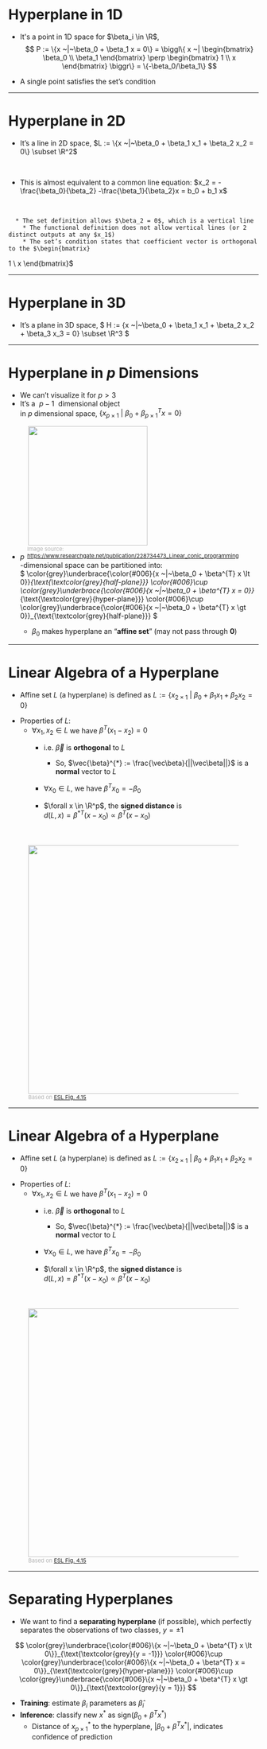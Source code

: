 # Hyperplane in 1D

<div class="grid grid-cols-[1fr,1fr]">
<div>
<v-plotly style="width: 400px !important; height: 200px !important"
:data="[{
x: Array.from({length: 15}, () => Math.random()*4.5),
y: Array.from({length: 15}, () => Math.random()*0),
type: 'scatter',
mode: 'markers',
marker: {color: 'red', size: 10, opacity: 0.5},
showlegend: false
},
{
x: Array.from({length: 15}, () => Math.random()*4.5+5.5),
y: Array.from({length: 15}, () => Math.random()*0),
type: 'scatter',
mode: 'markers',
marker: {color: 'green', size: 10, opacity: 0.5},
showlegend: false
},
{
x: [5.0],
y: [0],
type: 'scatter',
mode: 'markers',
marker: {color: 'blue', size: 10, symbol: 'cross'},
showlegend: false
}]"
:layout="{
xaxis: {zeroline: false},
yaxis: {showticklabels: false, showgrid: false},
margin: {l: 10, r:50, pad: 1}
}"
:config="{displayModeBar: false}"
:options="{}"/>
</div>
<div>
<div v-click>
<v-plotly style="width: 530px !important; height: 200px !important"
:data="[{
x: Array.from({length: 15}, () => Math.random()*3),
y: Array.from({length: 15}, () => Math.random()*0),
type: 'scatter',
mode: 'markers',
marker: {color: 'red', size: 10, opacity: 0.5},
showlegend: false
},
{
x: Array.from({length: 15}, () => Math.random()*3+3.5),
y: Array.from({length: 15}, () => Math.random()*0),
type: 'scatter',
mode: 'markers',
marker: {color: 'green', size: 10, opacity: 0.5},
showlegend: false
},
{
x: Array.from({length: 15}, () => Math.random()*3+7),
y: Array.from({length: 15}, () => Math.random()*0),
type: 'scatter',
mode: 'markers',
marker: {color: 'red', size: 10, opacity: 0.5},
showlegend: false
}]"
:layout="{
title: 'Separating hyperplane does not always exist',
xaxis: {zeroline: false},
yaxis: {showticklabels: false, showgrid: false},
margin: {l: 50, r:30, pad: 1}
}"
:config="{displayModeBar: false}"
:options="{}"/>
</div>
</div>
</div>

* It's a point in 1D space for $\beta_i \in \R$,
$$
P := \{x ~|~\beta_0 + \beta_1 x = 0\} = \biggl\{ x ~| \begin{bmatrix}
   \beta_0 \\
   \beta_1
\end{bmatrix} \perp \begin{bmatrix}
   1 \\
   x
\end{bmatrix} \biggr\} = \{-\beta_0/\beta_1\}
$$

* A single point satisfies the set’s condition

<!--
* Poly. Reg is in fact the change of the representation of the predictor's space
* PCR is composed from constant segments
-->

---

# Hyperplane in 2D

* It’s a line in 2D space,
$L := \{x ~|~\beta_0 + \beta_1 x_1 + \beta_2 x_2 = 0\} \subset \R^2$
<div class="grid grid-cols-[3fr,2fr]">
<div>
<br>

   * This is almost equivalent to a common line equation: $x_2 = -\frac{\beta_0}{\beta_2} -\frac{\beta_1}{\beta_2}x = b_0 + b_1 x$
<br>

      * The set definition allows $\beta_2 = 0$, which is a vertical line
        * The functional definition does not allow vertical lines (or 2 distinct outputs at any $x_1$)
        * The set’s condition states that coefficient vector is orthogonal to the $\begin{bmatrix}
   1 \\
   x
\end{bmatrix}$
</div>
<div>
<v-plotly style="width: 400px !important; height: 400px !important"
:data="[{
x: Array.from({length: 25}, () => Math.random()*0.45),
y: Array.from({length: 25}, () => Math.random()*0.45),
type: 'scatter',
mode: 'markers',
marker: {color: 'red', size: 10, opacity: 0.5},
showlegend: false
},
{
x: Array.from({length: 15}, () => Math.random()*0.55+0.5),
y: Array.from({length: 15}, () => Math.random()*0.55+0.5),
type: 'scatter',
mode: 'markers',
marker: {color: 'green', size: 10, opacity: 0.5},
showlegend: false
},
{
x: [0, 0.9],
y: [1.05, 0],
type: 'scatter',
mode: 'lines',
line: {color: 'blue'},
showlegend: false
}]"
:layout="{
xaxis: {title: 'x<sub>1</sub>'},
yaxis: {title: 'x<sub>2</sub>'},
margin: {l: 40, r:20, b:70, t:20, pad: 2}
}"
:config="{displayModeBar: false}"
:options="{}"/>
</div>
</div>

---

# Hyperplane in 3D

* It’s a plane in 3D space,
$
H := \{x ~|~\beta_0 + \beta_1 x_1 + \beta_2 x_2 + \beta_3 x_3 = 0\} \subset \R^3
$
<div>
<v-plotly style="height: 400px; position: relative"
:data="[{
x: Array.from({length: 25}, () => Math.random()*0.5),
y: Array.from({length: 25}, () => Math.random()*0.5),
z: Array.from({length: 25}, () => Math.random()*0.5),
type: 'scatter3d',
mode: 'markers',
marker: {color: 'red', size: 4, opacity: 0.5},
showlegend: false
},
{
x: Array.from({length: 15}, () => Math.random()*0.6+0.5),
y: Array.from({length: 15}, () => Math.random()*0.6+0.5),
z: Array.from({length: 15}, () => Math.random()*0.6+0.5),
type: 'scatter3d',
mode: 'markers',
marker: {color: 'green', size: 4, opacity: 0.5},
showlegend: false
},
{
x: [0,1,1,0],
y: [0.9,0.4,0.2,0.7],
z: [0,0,1.0,1.0],
i: [0,0,0,1],
j: [1,2,3,2],
k: [2,3,1,3],
type: 'mesh3d',
color: 'blue',
opacity: 0.35,
showlegend: false
}]"
:layout="{
   scene: {camera: {eye: {x: 1.75, y: -1.25, z:1.05}},
            xaxis: {title: 'x<sub>1</sub>', range: [0.01,1]},
            yaxis: {title: 'x<sub>2</sub>', range: [0.,1]},
            zaxis: {title: 'x<sub>3</sub>', range: [0.,1]}},
   margin: {l: 20, r:20, b:20, t:1, pad: 5},
}"
:config="{displayModeBar: false}"
:options="{}"/>
</div>

---

# Hyperplane in $p$ Dimensions

<div class="grid grid-cols-[3fr,2fr] gap-6">
<div>

* We can’t visualize it for $p > 3$
* It’s a $~p - 1~$ dimensional object<br> in $p$ dimensional space, $\{x_{p \times 1} ~|~\beta_0 + \beta_{p \times 1}^{T} x = 0\}$
</div>
<div>
  <figure>
    <img src="/hyperplane.png" style="width: 240px !important;">
    <figcaption style="color:#b3b3b3ff; font-size: 11px; float: right;">Image source: <a href="https://www.researchgate.net/publication/228734473_Linear_conic_programming">https://www.researchgate.net/publication/228734473_Linear_conic_programming</a>
    </figcaption>
  </figure>
</div>   
</div>

* $p$-dimensional space can be partitioned into:<br>
$
\color{grey}\underbrace{\color{#006}\{x ~|~\beta_0 + \beta^{T} x \lt 0\}}_{\text{\textcolor{grey}{half-plane}}}
\color{#006}\cup
\color{grey}\underbrace{\color{#006}\{x ~|~\beta_0 + \beta^{T} x = 0\}}_{\text{\textcolor{grey}{hyper-plane}}}
\color{#006}\cup
\color{grey}\underbrace{\color{#006}\{x ~|~\beta_0 + \beta^{T} x \gt 0\}}_{\text{\textcolor{grey}{half-plane}}}
$

   * $\beta_0$ makes hyperplane an “**affine set**” (may not pass through **0**)

---

# Linear Algebra of a Hyperplane

* Affine set $L$ (a hyperplane) is defined as $L := \{x_{2 \times 1} ~|~\beta_0 + \beta_1 x_1 + \beta_2 x_2 = 0\}$

<div class="grid grid-cols-[3fr,2fr]">
<div>

* Properties of $L$:
   * $\forall x_1, x_2 \in L$ we have $\beta^{T}(x_1 - x_2) = 0$
      * i.e. $\vec\beta$ is **orthogonal** to $L$
         * So, $\vec{\beta}^{*} := \frac{\vec\beta}{||\vec\beta||}$ is a **normal** vector to $L$

      * $\forall x_0 \in L$, we have $\beta^{T}x_0 = -\beta_0$
      * $\forall x \in \R^p$, the **signed distance** is
<br> $d(L,x) = \beta^{*T} (x - x_0) \propto \beta^{T} (x - x_0)$

</div>
<div>
  <figure>
   <br>
   <br>
    <img src="/Hyperplane_th.png" style="width: 500px">
    <figcaption style="color:#b3b3b3ff; font-size: 11px">Based on
      <a href="https://hastie.su.domains/ElemStatLearn/printings/ESLII_print12.pdf#page=149">ESL Fig. 4.15</a>
    </figcaption>
  </figure>
</div>
</div>

---

# Linear Algebra of a Hyperplane

* Affine set $L$ (a hyperplane) is defined as $L := \{x_{2 \times 1} ~|~\beta_0 + \beta_1 x_1 + \beta_2 x_2 = 0\}$

<div class="grid grid-cols-[3fr,2fr]">
<div>

* Properties of $L$:
   * $\forall x_1, x_2 \in L$ we have $\beta^{T}(x_1 - x_2) = 0$
      * i.e. $\vec\beta$ is **orthogonal** to $L$
         * So, $\vec{\beta}^{*} := \frac{\vec\beta}{||\vec\beta||}$ is a **normal** vector to $L$

      * $\forall x_0 \in L$, we have $\beta^{T}x_0 = -\beta_0$
      * $\forall x \in \R^p$, the **signed distance** is
<br> $d(L,x) = \beta^{*T} (x - x_0) \propto \beta^{T} (x - x_0)$

</div>
<div>
  <figure>
   <br>
   <br>
    <img src="/Hyperplane_ex.png" style="width: 500px">
    <figcaption style="color:#b3b3b3ff; font-size: 11px">Based on
      <a href="https://hastie.su.domains/ElemStatLearn/printings/ESLII_print12.pdf#page=149">ESL Fig. 4.15</a>
    </figcaption>
  </figure>
</div>
</div>

---

# Separating Hyperplanes

* We want to find a **separating hyperplane** (if possible), which perfectly separates the observations of two classes, $y = \pm 1$

$$
\color{grey}\underbrace{\color{#006}\{x ~|~\beta_0 + \beta^{T} x \lt 0\}}_{\text{\textcolor{grey}{y = -1}}}
\color{#006}\cup
\color{grey}\underbrace{\color{#006}\{x ~|~\beta_0 + \beta^{T} x = 0\}}_{\text{\textcolor{grey}{hyper-plane}}}
\color{#006}\cup
\color{grey}\underbrace{\color{#006}\{x ~|~\beta_0 + \beta^{T} x \gt 0\}}_{\text{\textcolor{grey}{y = 1}}}
$$

* **Training**: estimate $\beta_i$ parameters as $\hat{\beta}_i$
* **Inference**: classify new $x^{*}$ as $\mathrm{sign}(\beta_0 + \beta^{T} x^{*})$ 
   * Distance of $x_{p \times 1}^{*}$ to the hyperplane, $|\beta_0 + \beta^{T}x^{*}|$, indicates confidence of prediction
